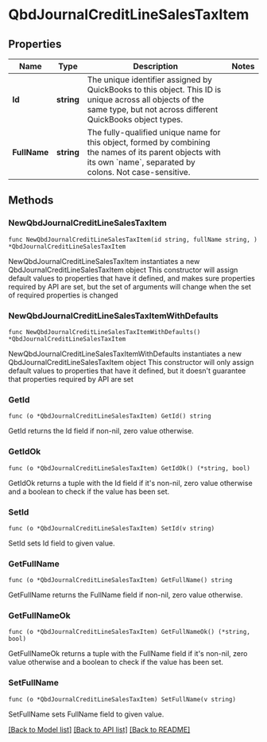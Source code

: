 # QbdJournalCreditLineSalesTaxItem

## Properties

Name | Type | Description | Notes
------------ | ------------- | ------------- | -------------
**Id** | **string** | The unique identifier assigned by QuickBooks to this object. This ID is unique across all objects of the same type, but not across different QuickBooks object types. | 
**FullName** | **string** | The fully-qualified unique name for this object, formed by combining the names of its parent objects with its own &#x60;name&#x60;, separated by colons. Not case-sensitive. | 

## Methods

### NewQbdJournalCreditLineSalesTaxItem

`func NewQbdJournalCreditLineSalesTaxItem(id string, fullName string, ) *QbdJournalCreditLineSalesTaxItem`

NewQbdJournalCreditLineSalesTaxItem instantiates a new QbdJournalCreditLineSalesTaxItem object
This constructor will assign default values to properties that have it defined,
and makes sure properties required by API are set, but the set of arguments
will change when the set of required properties is changed

### NewQbdJournalCreditLineSalesTaxItemWithDefaults

`func NewQbdJournalCreditLineSalesTaxItemWithDefaults() *QbdJournalCreditLineSalesTaxItem`

NewQbdJournalCreditLineSalesTaxItemWithDefaults instantiates a new QbdJournalCreditLineSalesTaxItem object
This constructor will only assign default values to properties that have it defined,
but it doesn't guarantee that properties required by API are set

### GetId

`func (o *QbdJournalCreditLineSalesTaxItem) GetId() string`

GetId returns the Id field if non-nil, zero value otherwise.

### GetIdOk

`func (o *QbdJournalCreditLineSalesTaxItem) GetIdOk() (*string, bool)`

GetIdOk returns a tuple with the Id field if it's non-nil, zero value otherwise
and a boolean to check if the value has been set.

### SetId

`func (o *QbdJournalCreditLineSalesTaxItem) SetId(v string)`

SetId sets Id field to given value.


### GetFullName

`func (o *QbdJournalCreditLineSalesTaxItem) GetFullName() string`

GetFullName returns the FullName field if non-nil, zero value otherwise.

### GetFullNameOk

`func (o *QbdJournalCreditLineSalesTaxItem) GetFullNameOk() (*string, bool)`

GetFullNameOk returns a tuple with the FullName field if it's non-nil, zero value otherwise
and a boolean to check if the value has been set.

### SetFullName

`func (o *QbdJournalCreditLineSalesTaxItem) SetFullName(v string)`

SetFullName sets FullName field to given value.



[[Back to Model list]](../README.md#documentation-for-models) [[Back to API list]](../README.md#documentation-for-api-endpoints) [[Back to README]](../README.md)


